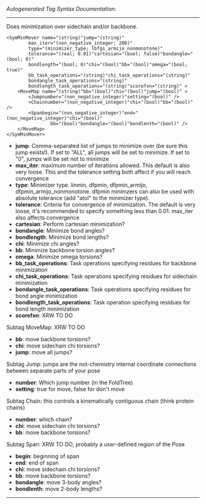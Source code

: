 _Autogenerated Tag Syntax Documentation:_

---
Does minimization over sidechain and/or backbone.

```
<SymMinMover name="(string)"jump="(string)"
        max_iter="(non_negative_integer; 200)"
        type="(minimizer_type; lbfgs_armijo_nonmonotone)"
        tolerance="(real; 0.01)"cartesian="(bool; false)"bondangle="(bool; 0)"
        bondlength="(bool; 0)"chi="(bool)"bb="(bool)"omega="(bool; true)"
        bb_task_operations="(string)"chi_task_operations="(string)"
        bondangle_task_operations="(string)"
        bondlength_task_operations="(string)"scorefxn="(string)" >
    <MoveMap name="(string)"bb="(bool)"chi="(bool)"jump="(bool)" >
        <Jumpnumber="(non_negative_integer)"setting="(bool)" />
        <Chainnumber="(non_negative_integer)"chi="(bool)"bb="(bool)" />
        <Spanbegin="(non_negative_integer)"end="(non_negative_integer)"chi="(bool)"
                bb="(bool)"bondangle="(bool)"bondlenth="(bool)" />
    </MoveMap>
</SymMinMover>
```

-   **jump**: Comma-separated list of jumps to minimize over (be sure this jump exists!). If set to "ALL", all jumps will be set to minimize. If set to "0", jumps will be set not to minimize
-   **max_iter**: maximum number of iterations allowed. This default is also very loose. This and the tolerance setting both affect if you will reach convergence
-   **type**: Minimizer type. linmin, dfpmin, dfpmin_armijo, dfpmin_armijo_nonmonotone. dfpmin minimzers can also be used with absolute tolerance (add "atol" to the minimizer type).
-   **tolerance**: Criteria for convergence of minimization. The default is very loose, it's recommended to specify something less than 0.01. max_iter also affects convergence
-   **cartesian**: Perform cartesian minimization?
-   **bondangle**: Minimize bond angles?
-   **bondlength**: Minimize bond lengths?
-   **chi**: Minimize chi angles?
-   **bb**: Minimize backbone torsion angles?
-   **omega**: Minimize omega torsions?
-   **bb_task_operations**: Task operations specifying residues for backbone minimization
-   **chi_task_operations**: Task operations specifying residues for sidechain minimization
-   **bondangle_task_operations**: Task operations specifying residues for bond angle minimization
-   **bondlength_task_operations**: Task operation specifying residues for bond length minimization
-   **scorefxn**: XRW TO DO


Subtag MoveMap:   XRW TO DO

-   **bb**: move backbone torsions?
-   **chi**: move sidechain chi torsions?
-   **jump**: move all jumps?


Subtag Jump:   jumps are the not-chemistry internal coordinate connections between separate parts of your pose

-   **number**: Which jump number (in the FoldTree)
-   **setting**: true for move, false for don't move

Subtag Chain:   this controls a kinematically contiguous chain (think protein chains)

-   **number**: which chain?
-   **chi**: move sidechain chi torsions?
-   **bb**: move backbone torsions?

Subtag Span:   XRW TO DO, probably a user-defined region of the Pose

-   **begin**: beginning of span
-   **end**: end of span
-   **chi**: move sidechain chi torsions?
-   **bb**: move backbone torsions?
-   **bondangle**: move 3-body angles?
-   **bondlenth**: move 2-body lengths?

---
